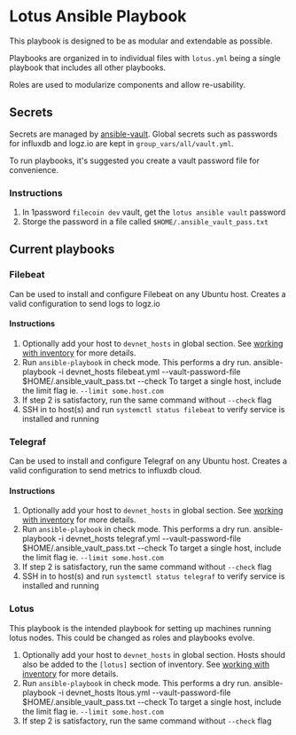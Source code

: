 # Lotus Ansible Playbook

This playbook is designed to be as modular and extendable as possible.

Playbooks are organized in to individual files with `lotus.yml` being a single playbook that includes all other playbooks.

Roles are used to modularize components and allow re-usability.

## Secrets

Secrets are managed by [ansible-vault](https://docs.ansible.com/ansible/latest/user_guide/vault.html). Global secrets such as passwords for influxdb and logz.io are kept in `group_vars/all/vault.yml`.

To run playbooks, it's suggested you create a vault password file for convenience.

### Instructions

1. In 1password `filecoin dev` vault, get the `lotus ansible vault` password
2. Storge the password in a file called `$HOME/.ansible_vault_pass.txt`

## Current playbooks

### Filebeat

Can be used to install and configure Filebeat on any Ubuntu host. Creates a valid configuration to send logs to logz.io

#### Instructions

1. Optionally add your host to `devnet_hosts` in global section. See [working with inventory](https://docs.ansible.com/ansible/latest/user_guide/intro_inventory.html) for more details.
2. Run `ansible-playbook` in check mode. This performs a dry run.
        ansible-playbook -i devnet_hosts filebeat.yml --vault-password-file $HOME/.ansible_vault_pass.txt --check
   To target a single host, include the limit flag ie. `--limit some.host.com`
3. If step 2 is satisfactory, run the same command without `--check` flag
4. SSH in to host(s) and run `systemctl status filebeat` to verify service is installed and running

### Telegraf

Can be used to install and configure Telegraf on any Ubuntu host. Creates a valid configuration to send metrics to influxdb cloud.

#### Instructions

1. Optionally add your host to `devnet_hosts` in global section. See [working with inventory](https://docs.ansible.com/ansible/latest/user_guide/intro_inventory.html) for more details.
2. Run `ansible-playbook` in check mode. This performs a dry run.
        ansible-playbook -i devnet_hosts telegraf.yml --vault-password-file $HOME/.ansible_vault_pass.txt --check
   To target a single host, include the limit flag ie. `--limit some.host.com`
3. If step 2 is satisfactory, run the same command without `--check` flag
4. SSH in to host(s) and run `systemctl status telegraf` to verify service is installed and running

### Lotus

This playbook is the intended playbook for setting up machines running lotus nodes. This could be changed as roles and playbooks evolve.

1. Optionally add your host to `devnet_hosts` in global section. Hosts should also be added to the `[lotus]` section of inventory. See [working with inventory](https://docs.ansible.com/ansible/latest/user_guide/intro_inventory.html) for more details.
2. Run `ansible-playbook` in check mode. This performs a dry run.
        ansible-playbook -i devnet_hosts ltous.yml --vault-password-file $HOME/.ansible_vault_pass.txt --check
   To target a single host, include the limit flag ie. `--limit some.host.com`
3. If step 2 is satisfactory, run the same command without `--check` flag
